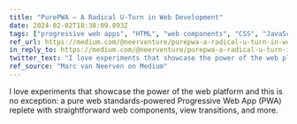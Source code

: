 ```yaml
---
title: "PurePWA — A Radical U-Turn in Web Development"
date: 2024-02-02T18:38:09.893Z
tags: ["progressive web apps", "HTML", "web components", "CSS", "JavaScript"]
ref_url: https://medium.com/@neerventure/purepwa-a-radical-u-turn-in-web-development-a386c0dc092e
in_reply_to: https://medium.com/@neerventure/purepwa-a-radical-u-turn-in-web-development-a386c0dc092e
twitter_text: "I love experiments that showcase the power of the web platform and this is no exception: a pure #WebStandards-powered #ProgressiveWebApp"
ref_source: "Marc van Neerven on Medium"
---
```


I love experiments that showcase the power of the web platform and this is no exception: a pure web standards-powered Progressive Web App (PWA) replete with straightforward web components, view transitions, and more.
